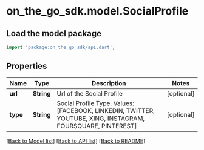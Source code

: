 # on_the_go_sdk.model.SocialProfile

## Load the model package
```dart
import 'package:on_the_go_sdk/api.dart';
```

## Properties
Name | Type | Description | Notes
------------ | ------------- | ------------- | -------------
**url** | **String** | Url of the Social Profile | [optional] 
**type** | **String** | Social Profile Type. Values: [FACEBOOK, LINKEDIN, TWITTER, YOUTUBE, XING, INSTAGRAM, FOURSQUARE, PINTEREST] | [optional] 

[[Back to Model list]](../README.md#documentation-for-models) [[Back to API list]](../README.md#documentation-for-api-endpoints) [[Back to README]](../README.md)


